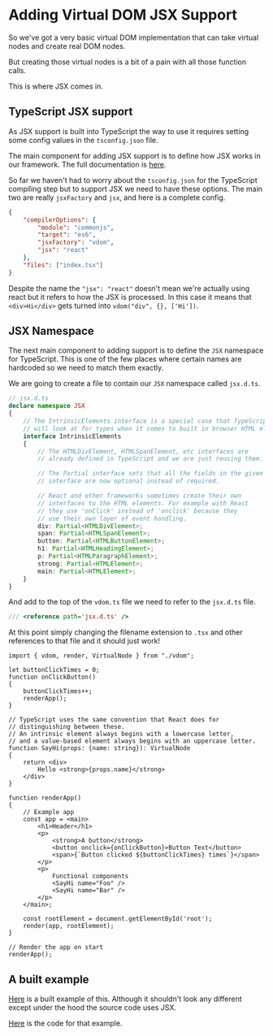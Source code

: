# Adding Virtual DOM JSX Support
So we've got a very basic virtual DOM implementation that can take virtual nodes and create real DOM nodes.

But creating those virtual nodes is a bit of a pain with all those function calls.

This is where JSX comes in.

## TypeScript JSX support
As JSX support is built into TypeScript the way to use it requires setting some config values in the `tsconfig.json` file.

The main component for adding JSX support is to define how JSX works in our framework. The full documentation is [here](https://www.typescriptlang.org/docs/handbook/jsx.html).

So far we haven't had to worry about the `tsconfig.json` for the TypeScript compiling step but to support JSX we need to have these options. The main two are really `jsxFactory` and `jsx`, and here is a complete config.

```json
{
    "compilerOptions": {
        "module": "commonjs",
        "target": "es6",
        "jsxFactory": "vdom",
        "jsx": "react"
    },
    "files": ["index.tsx"]
}
```

Despite the name the `"jsx": "react"` doesn't mean we're actually using react but it refers to how the JSX is processed. In this case it means that `<div>Hi</div>` gets turned into `vdom("div", {}, ['Hi'])`.

## JSX Namespace
The next main component to adding support is to define the `JSX` namespace for TypeScript. This is one of the few places where certain names are hardcoded so we need to match them exactly.

We are going to create a file to contain our `JSX` namespace called `jsx.d.ts`.

```typescript
// jsx.d.ts
declare namespace JSX
{
    // The IntrinsicElements interface is a special case that TypeScript
    // will look at for types when it comes to built in browser HTML elements.
    interface IntrinsicElements
    {
        // The HTMLDivElement, HTMLSpanElement, etc interfaces are
        // already defined in TypeScript and we are just reusing them.

        // The Partial interface sets that all the fields in the given
        // interface are now optional instead of required.

        // React and other frameworks sometimes create their own
        // interfaces to the HTML elements. For example with React
        // they use 'onClick' instead of 'onclick' because they
        // use their own layer of event handling.
        div: Partial<HTMLDivElement>;
        span: Partial<HTMLSpanElement>;
        button: Partial<HTMLButtonElement>;
        h1: Partial<HTMLHeadingElement>;
        p: Partial<HTMLParagraphElement>;
        strong: Partial<HTMLElement>;
        main: Partial<HTMLElement>;
    }
}
```

And add to the top of the `vdom.ts` file we need to refer to the `jsx.d.ts` file.

```typescript
/// <reference path='jsx.d.ts' />
```

At this point simply changing the filename extension to `.tsx` and other references to that file and it should just work!

```tsx
import { vdom, render, VirtualNode } from "./vdom";

let buttonClickTimes = 0;
function onClickButton()
{
    buttonClickTimes++;
    renderApp();
}

// TypeScript uses the same convention that React does for
// distinguishing between these.
// An intrinsic element always begins with a lowercase letter,
// and a value-based element always begins with an uppercase letter.
function SayHi(props: {name: string}): VirtualNode
{
    return <div>
        Hello <strong>{props.name}</strong>
    </div>
}

function renderApp()
{
    // Example app
    const app = <main>
        <h1>Header</h1>
        <p>
            <strong>A button</strong>
            <button onclick={onClickButton}>Button Text</button>
            <span>{`Button clicked ${buttonClickTimes} times`}</span>
        </p>
        <p>
            Functional components
            <SayHi name="Foo" />
            <SayHi name="Bar" />
        </p>
    </main>;

    const rootElement = document.getElementById('root');
    render(app, rootElement);
}

// Render the app on start
renderApp();
```

## A built example
[Here](./addingVirtualDomJsxSupport/deploy/index.html) is a built example of this. Although it shouldn't look any different except under the hood the source code uses JSX.

[Here](https://github.com/astrellon/teaching/tree/master/docs/modernApp/addingVirtualDomJsxSupport) is the code for that example.